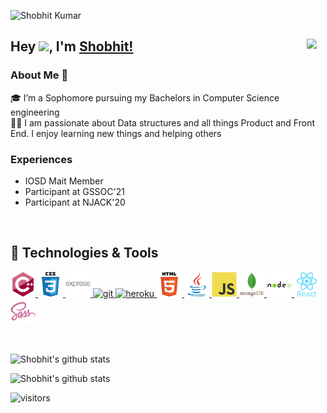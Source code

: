 ![Shobhit Kumar](https://socialify.git.ci/kumarshobhit/kumarshobhit/image?description=1&descriptionEditable=DSA%20and%20all%20things%20Product%20and%20Front%20End&font=Inter&language=1&owner=1&pattern=Brick%20Wall&theme=Dark)

## Hey <img src="https://github.com/TheDudeThatCode/TheDudeThatCode/blob/master/Assets/Hi.gif" width="29px">, I'm [Shobhit!](#)  <a href="https://www.linkedin.com/in/shobhit-kumar-1979b1191/"> <img align="right" width="30px" src="https://cdn.jsdelivr.net/npm/simple-icons@v3/icons/linkedin.svg"  />
</a>

### About Me 🚀
🎓 I’m a Sophomore pursuing my Bachelors in Computer Science engineering </br>
👨‍💻  I am passionate about Data structures and all things Product and Front End. I enjoy learning new things and helping others </br>

### Experiences 
- IOSD Mait Member
- Participant at GSSOC'21
- Participant at NJACK'20
<br />

## 🔧 Technologies & Tools
<p align="left"> <a href="https://www.w3schools.com/cpp/" target="_blank"> <img src="https://raw.githubusercontent.com/devicons/devicon/master/icons/cplusplus/cplusplus-original.svg" alt="cplusplus" width="40" height="40"/> </a> <a href="https://www.w3schools.com/css/" target="_blank"> 
 <img src="https://raw.githubusercontent.com/devicons/devicon/master/icons/css3/css3-original-wordmark.svg" alt="css3" width="40" height="40"/> </a> <a href="https://expressjs.com" target="_blank"> <img src="https://raw.githubusercontent.com/devicons/devicon/master/icons/express/express-original-wordmark.svg" alt="express" width="40" height="40"/> </a> <a href="https://git-scm.com/" target="_blank"> <img src="https://www.vectorlogo.zone/logos/git-scm/git-scm-icon.svg" alt="git" width="40" height="40"/> </a> <a href="https://heroku.com" target="_blank"> <img src="https://www.vectorlogo.zone/logos/heroku/heroku-icon.svg" alt="heroku" width="40" height="40"/> </a> <a href="https://www.w3.org/html/" target="_blank"> <img src="https://raw.githubusercontent.com/devicons/devicon/master/icons/html5/html5-original-wordmark.svg" alt="html5" width="40" height="40"/> </a> <a href="https://www.java.com" target="_blank"> <img src="https://raw.githubusercontent.com/devicons/devicon/master/icons/java/java-original.svg" alt="java" width="40" height="40"/> </a> <a href="https://developer.mozilla.org/en-US/docs/Web/JavaScript" target="_blank"> <img src="https://raw.githubusercontent.com/devicons/devicon/master/icons/javascript/javascript-original.svg" alt="javascript" width="40" height="40"/> </a> <a href="https://www.mongodb.com/" target="_blank"> <img src="https://raw.githubusercontent.com/devicons/devicon/master/icons/mongodb/mongodb-original-wordmark.svg" alt="mongodb" width="40" height="40"/> </a> <a href="https://nodejs.org" target="_blank"> <img src="https://raw.githubusercontent.com/devicons/devicon/master/icons/nodejs/nodejs-original-wordmark.svg" alt="nodejs" width="40" height="40"/> </a> <a href="https://reactjs.org/" target="_blank"> <img src="https://raw.githubusercontent.com/devicons/devicon/master/icons/react/react-original-wordmark.svg" alt="react" width="40" height="40"/> </a> <a href="https://sass-lang.com" target="_blank"> <img src="https://raw.githubusercontent.com/devicons/devicon/master/icons/sass/sass-original.svg" alt="sass" width="40" height="40"/> </a> </p>

<br />

![Shobhit's github stats](https://github-readme-stats.vercel.app/api?username=kumarshobhit&show_icons=true&theme=midnight-purple)
<br />

![Shobhit's github stats](https://github-readme-stats.vercel.app/api/top-langs?username=kumarshobhit&show_icons=true&theme=midnight-purple&locale=en&layout=compact)
<br />

![visitors](https://visitor-badge.laobi.icu/badge?page_id=kumarshobhit.kumarshobhit)
